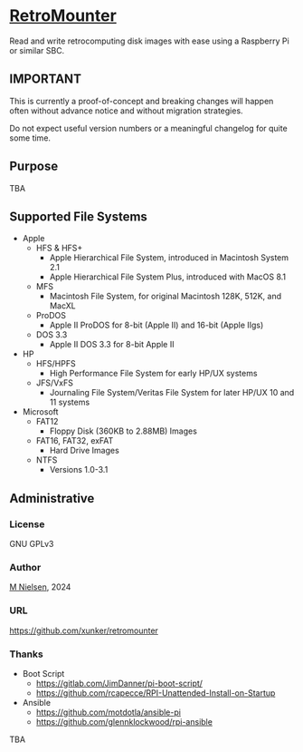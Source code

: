 [RetroMounter](https://github.com/xunker/retromounter)
============

Read and write retrocomputing disk images with ease using a Raspberry Pi or similar SBC.

IMPORTANT
---------

This is currently a proof-of-concept and breaking changes will happen often without advance notice
and without migration strategies.

Do not expect useful version numbers or a meaningful changelog for quite some time.

## Purpose

TBA

## Supported File Systems

* Apple
  - HFS & HFS+
    * Apple Hierarchical File System, introduced in Macintosh System 2.1
    * Apple Hierarchical File System Plus, introduced with MacOS 8.1
  - MFS
    * Macintosh File System, for original Macintosh 128K, 512K, and MacXL
  - ProDOS
    * Apple II ProDOS for 8-bit (Apple II) and 16-bit (Apple IIgs)
  - DOS 3.3
    * Apple II DOS 3.3 for 8-bit Apple II
* HP
  - HFS/HPFS
    * High Performance File System for early HP/UX systems
  - JFS/VxFS
    * Journaling File System/Veritas File System for later HP/UX 10 and 11 systems
* Microsoft
  - FAT12
    * Floppy Disk (360KB to 2.88MB) Images
  - FAT16, FAT32, exFAT
    * Hard Drive Images
  - NTFS
    * Versions 1.0-3.1

## Administrative

### License

GNU GPLv3

### Author

[M Nielsen](https://github.com/xunker), 2024

### URL

https://github.com/xunker/retromounter

### Thanks

* Boot Script
  - https://gitlab.com/JimDanner/pi-boot-script/
  - https://github.com/rcapecce/RPI-Unattended-Install-on-Startup
* Ansible
  - https://github.com/motdotla/ansible-pi
  - https://github.com/glennklockwood/rpi-ansible

TBA